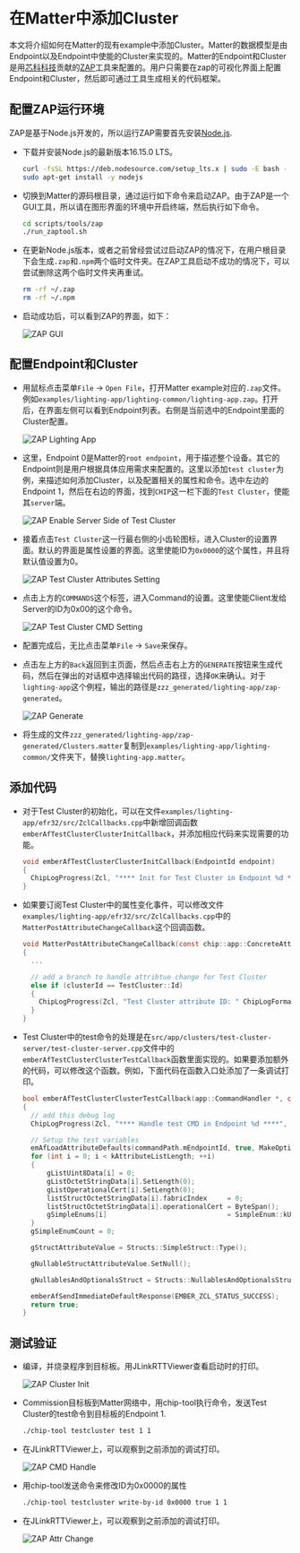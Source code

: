 # 在Matter中添加Cluster

本文将介绍如何在Matter的现有example中添加Cluster。Matter的数据模型是由Endpoint以及Endpoint中使能的Cluster来实现的。Matter的Endpoint和Cluster是用[芯科科技](https://www.silabs.com)贡献的[ZAP](https://github.com/project-chip/zap)工具来配置的。用户只需要在zap的可视化界面上配置Endpoint和Cluster，然后即可通过工具生成相关的代码框架。  

## 配置ZAP运行环境

ZAP是基于Node.js开发的，所以运行ZAP需要首先安装[Node.js](https://nodejs.org/en/).

- 下载并安装Node.js的最新版本16.15.0 LTS。

  ```bash
  curl -fsSL https://deb.nodesource.com/setup_lts.x | sudo -E bash -
  sudo apt-get install -y nodejs
  ```

- 切换到Matter的源码根目录，通过运行如下命令来启动ZAP。由于ZAP是一个GUI工具，所以请在图形界面的环境中开启终端，然后执行如下命令。

  ```bash
  cd scripts/tools/zap
  ./run_zaptool.sh
  ```

- 在更新Node.js版本，或者之前曾经尝试过启动ZAP的情况下，在用户根目录下会生成`.zap`和`.npm`两个临时文件夹。在ZAP工具启动不成功的情况下，可以尝试删除这两个临时文件夹再重试。

  ```bash
  rm -rf ~/.zap
  rm -rf ~/.npm
  ```

- 启动成功后，可以看到ZAP的界面，如下：
  
  ![ZAP GUI](docs/zap_gui.png)

## 配置Endpoint和Cluster

- 用鼠标点击菜单`File` -> `Open File`，打开Matter example对应的`.zap`文件。例如`examples/lighting-app/lighting-common/lighting-app.zap`。打开后，在界面左侧可以看到Endpoint列表。右侧是当前选中的Endpoint里面的Cluster配置。

  ![ZAP Lighting App](docs/zap_lighting_app.png)

- 这里，Endpoint 0是Matter的`root endpoint`，用于描述整个设备。其它的Endpoint则是用户根据具体应用需求来配置的。这里以添加`test cluster`为例，来描述如何添加Cluster，以及配置相关的属性和命令。选中左边的Endpoint 1，然后在右边的界面，找到`CHIP`这一栏下面的`Test Cluster`，使能其`server`端。

  ![ZAP Enable Server Side of Test Cluster](docs/zap_enable_test_cluster.png)

- 接着点击`Test Cluster`这一行最右侧的小齿轮图标，进入Cluster的设置界面。默认的界面是属性设置的界面。这里使能ID为`0x0000`的这个属性，并且将默认值设置为0。

  ![ZAP Test Cluster Attributes Setting](docs/zap_attr_setting.png)

- 点击上方的`COMMANDS`这个标签，进入Command的设置。这里使能Client发给Server的ID为0x00的这个命令。

  ![ZAP Test Cluster CMD Setting](docs/zap_cmd_setting.png)

- 配置完成后，无比点击菜单`File` -> `Save`来保存。

- 点击左上方的`Back`返回到主页面，然后点击右上方的`GENERATE`按钮来生成代码，然后在弹出的对话框中选择输出代码的路径，选择`OK`来确认。对于`lighting-app`这个例程，输出的路径是`zzz_generated/lighting-app/zap-generated`。
  
  ![ZAP Generate](docs/zap_generate.png)

- 将生成的文件`zzz_generated/lighting-app/zap-generated/Clusters.matter`复制到`examples/lighting-app/lighting-common/`文件夹下，替换`lighting-app.matter`。

## 添加代码

- 对于Test Cluster的初始化，可以在文件`examples/lighting-app/efr32/src/ZclCallbacks.cpp`中新增回调函数`emberAfTestClusterClusterInitCallback`，并添加相应代码来实现需要的功能。
  
  ```c
  void emberAfTestClusterClusterInitCallback(EndpointId endpoint)
  {
    ChipLogProgress(Zcl, "**** Init for Test Cluster in Endpoint %d ****", endpoint);
  }
  ```

- 如果要订阅Test Cluster中的属性变化事件，可以修改文件`examples/lighting-app/efr32/src/ZclCallbacks.cpp`中的`MatterPostAttributeChangeCallback`这个回调函数。

  ```c
  void MatterPostAttributeChangeCallback(const chip::app::ConcreteAttributePath & attributePath, uint8_t mask, uint8_t type, uint16_t size, uint8_t * value)
  {
    ...

    // add a branch to handle attribtue change for Test Cluster
    else if (clusterId == TestCluster::Id)
    {
      ChipLogProgress(Zcl, "Test Cluster attribute ID: " ChipLogFormatMEI " Type: %u Value: %u, length %u", ChipLogValueMEI(attributeId), type, *value, size);      
    }
  }
  ```

- Test Cluster中的test命令的处理是在`src/app/clusters/test-cluster-server/test-cluster-server.cpp`文件中的`emberAfTestClusterClusterTestCallback`函数里面实现的。如果要添加额外的代码，可以修改这个函数。例如，下面代码在函数入口处添加了一条调试打印。

  ```c
  bool emberAfTestClusterClusterTestCallback(app::CommandHandler *, const app::ConcreteCommandPath & commandPath, const Test::DecodableType & commandData)
  {
    // add this debug log
    ChipLogProgress(Zcl, "**** Handle test CMD in Endpoint %d ****", commandPath.mEndpointId);

    // Setup the test variables
    emAfLoadAttributeDefaults(commandPath.mEndpointId, true, MakeOptional(commandPath.mClusterId));
    for (int i = 0; i < kAttributeListLength; ++i)
    {
        gListUint8Data[i] = 0;
        gListOctetStringData[i].SetLength(0);
        gListOperationalCert[i].SetLength(0);
        listStructOctetStringData[i].fabricIndex     = 0;
        listStructOctetStringData[i].operationalCert = ByteSpan();
        gSimpleEnums[i]                              = SimpleEnum::kUnspecified;
    }
    gSimpleEnumCount = 0;

    gStructAttributeValue = Structs::SimpleStruct::Type();

    gNullableStructAttributeValue.SetNull();

    gNullablesAndOptionalsStruct = Structs::NullablesAndOptionalsStruct::Type();

    emberAfSendImmediateDefaultResponse(EMBER_ZCL_STATUS_SUCCESS);
    return true;
  }
  ```

## 测试验证

- 编译，并烧录程序到目标板。用JLinkRTTViewer查看启动时的打印。
  
  ![ZAP Cluster Init](docs/zap_test_cluster_init.png)

- Commission目标板到Matter网络中，用chip-tool执行命令，发送Test Cluster的test命令到目标板的Endpoint 1.
  
  ```bash
  ./chip-tool testcluster test 1 1
  ```

- 在JLinkRTTViewer上，可以观察到之前添加的调试打印。
  
  ![ZAP CMD Handle](docs/zap_test_cmd_handle.png)

- 用chip-tool发送命令来修改ID为0x0000的属性
  
  ```bash
  ./chip-tool testcluster write-by-id 0x0000 true 1 1
  ```

- 在JLinkRTTViewer上，可以观察到之前添加的调试打印。

  ![ZAP Attr Change](docs/zap_test_attr_change.png)